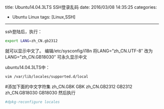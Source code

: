 title: Ubuntu14.04.3LTS SSH登录乱码
date: 2016/03/08 14:35:25
categories:
- Ubuntu Linux
tags: [Linux,SSH]
---
ssh登陆后，执行：
``` bash
export LANG=zh_CN.gb2312
```
就可以显示中文了。
编辑/etc/sysconfig/i18n 将LANG=”zh_CN.UTF-8″ 改为 LANG=”zh_CN.GB18030″ 可永久显示中文

ubuntu14.04.3LTS中：
``` bash
vim /var/lib/locales/supported.d/local
```
#添加下面的中文字符集
zh_CN.GBK GBK
zh_CN.GB2312 GB2312
zh_CN.GB18030 GB18030
然后执行
``` bash
#dpkg-reconfigure locales
```